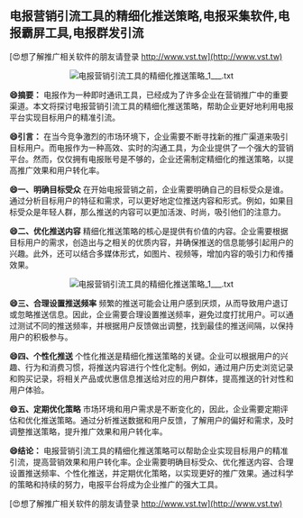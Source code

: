 ## **电报营销引流工具的精细化推送策略,电报采集软件,电报霸屏工具,电报群发引流**

[😍想了解推广相关软件的朋友请登录 http://www.vst.tw](http://www.vst.tw)

 <center><img src="https://vst.tw/MP4/tuiguang/png/0.png" alt="电报营销引流工具的精细化推送策略_1___.txt"></center>

**😄摘要：**
电报作为一种即时通讯工具，已经成为了许多企业在营销推广中的重要渠道。本文将探讨电报营销引流工具的精细化推送策略，帮助企业更好地利用电报平台实现目标用户的精准引流。

**😄引言：**
在当今竞争激烈的市场环境下，企业需要不断寻找新的推广渠道来吸引目标用户。而电报作为一种高效、实时的沟通工具，为企业提供了一个强大的营销平台。然而，仅仅拥有电报账号是不够的，企业还需制定精细化的推送策略，以提高推广效果和用户转化率。

**😄一、明确目标受众**
在开始电报营销之前，企业需要明确自己的目标受众是谁。通过分析目标用户的特征和需求，可以更好地定位推送内容和形式。例如，如果目标受众是年轻人群，那么推送的内容可以更加活泼、时尚，吸引他们的注意力。

**😄二、优化推送内容**
精细化推送策略的核心是提供有价值的内容。企业需要根据目标用户的需求，创造出与之相关的优质内容，并确保推送的信息能够引起用户的兴趣。此外，还可以结合多媒体形式，如图片、视频等，增加内容的吸引力和传播效果。

 <center><img src="https://vst.tw/MP4/tuiguang/png/8.png" alt="电报营销引流工具的精细化推送策略_1___.txt"></center>

**😄三、合理设置推送频率**
频繁的推送可能会让用户感到厌烦，从而导致用户退订或忽略推送信息。因此，企业需要合理设置推送频率，避免过度打扰用户。可以通过测试不同的推送频率，并根据用户反馈做出调整，找到最佳的推送间隔，以保持用户的积极参与。

**😄四、个性化推送**
个性化推送是精细化推送策略的关键。企业可以根据用户的兴趣、行为和消费习惯，将推送内容进行个性化定制。例如，通过用户历史浏览记录和购买记录，将相关产品或优惠信息推送给对应的用户群体，提高推送的针对性和用户体验。

**😄五、定期优化策略**
市场环境和用户需求是不断变化的，因此，企业需要定期评估和优化推送策略。通过分析推送数据和用户反馈，了解用户的偏好和需求，及时调整推送策略，提升推广效果和用户转化率。

**😄结论：**
电报营销引流工具的精细化推送策略可以帮助企业实现目标用户的精准引流，提高营销效果和用户转化率。企业需要明确目标受众、优化推送内容、合理设置推送频率、个性化推送，并定期优化策略，以实现更好的推广效果。通过科学的策略和持续的努力，电报平台将成为企业推广的强大工具。

[😍想了解推广相关软件的朋友请登录 http://www.vst.tw](http://www.vst.tw)



